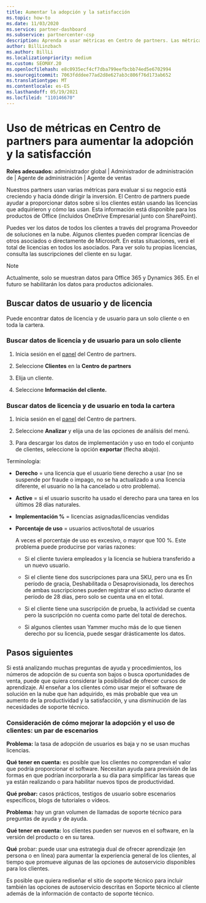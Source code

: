 ```yaml
---
title: Aumentar la adopción y la satisfacción
ms.topic: how-to
ms.date: 11/03/2020
ms.service: partner-dashboard
ms.subservice: partnercenter-csp
description: Aprenda a usar métricas en Centro de partners. Las métricas pueden mostrar si su negocio está creciendo, cómo los clientes usan sus licencias y dónde centrar la inversión.
author: BillLinzbach
ms.author: BillLi
ms.localizationpriority: medium
ms.custom: SEOMAY.20
ms.openlocfilehash: e8c0935ecf4cf7dba799eefbcbb74ed5e6702994
ms.sourcegitcommit: 7063fdddee77ad2d8e627ab3c806f76d173ab652
ms.translationtype: MT
ms.contentlocale: es-ES
ms.lasthandoff: 05/19/2021
ms.locfileid: "110146670"
---
```

# <a name="use-metrics-in-partner-center-to-increase-adoption-and-satisfaction"></a>Uso de métricas en Centro de partners para aumentar la adopción y la satisfacción

**Roles adecuados:** administrador global | Administrador de administración de | Agente de administración | Agente de ventas

Nuestros partners usan varias métricas para evaluar si su negocio está creciendo y hacia dónde dirigir la inversión. El Centro de partners puede ayudar a proporcionar datos sobre si los clientes están usando las licencias que adquirieron y cómo las usan. Esta información está disponible para los productos de Office (incluidos OneDrive Empresarial junto con SharePoint).

Puedes ver los datos de todos los clientes a través del programa Proveedor de soluciones en la nube. Algunos clientes pueden comprar licencias de otros asociados o directamente de Microsoft. En estas situaciones, verá el total de licencias en todos los asociados. Para ver solo tu propias licencias, consulta las suscripciones del cliente en su lugar.

> [!NOTE]  
> Actualmente, solo se muestran datos para Office 365 y Dynamics 365. En el futuro se habilitarán los datos para productos adicionales.

## <a name="find-license-and-user-data"></a>Buscar datos de usuario y de licencia

Puede encontrar datos de licencia y de usuario para un solo cliente o en toda la cartera.

### <a name="find-license-and-user-data-for-a-single-customer"></a>Buscar datos de licencia y de usuario para un solo cliente

1. Inicia sesión en el [panel](https://partner.microsoft.com/dashboard) del Centro de partners.

2. Seleccione **Clientes** en la **Centro de partners**

3. Elija un cliente.

4. Seleccione **Información del cliente.**

### <a name="find-license-and-user-data-across-your-portfolio"></a>Buscar datos de licencia y de usuario en toda la cartera

1. Inicia sesión en el [panel](https://partner.microsoft.com/dashboard) del Centro de partners.

2. Seleccione **Analizar** y elija una de las opciones de análisis del menú.

3. Para descargar los datos de implementación y uso en todo el conjunto de clientes, seleccione la opción **exportar** (flecha abajo).

Terminología:

- **Derecho** = una licencia que el usuario tiene derecho a usar (no se suspende por fraude o impago, no se ha actualizado a una licencia diferente, el usuario no la ha cancelado u otro problema).

- **Active** = si el usuario suscrito ha usado el derecho para una tarea en los últimos 28 días naturales.

- **Implementación %** = licencias asignadas/licencias vendidas

- **Porcentaje de uso** = usuarios activos/total de usuarios

   A veces el porcentaje de uso es excesivo, o mayor que 100 %. Este problema puede producirse por varias razones:

  - Si el cliente tuviera empleados y la licencia se hubiera transferido a un nuevo usuario.

  - Si el cliente tiene dos suscripciones para una SKU, pero una es En período de gracia, Deshabilitada o Desaprovisionada, los derechos de ambas suscripciones pueden registrar el uso activo durante el período de 28 días, pero solo se cuenta una en el total.

  - Si el cliente tiene una suscripción de prueba, la actividad se cuenta pero la suscripción no cuenta como parte del total de derechos.

  - Si algunos clientes usan Yammer mucho más de lo que tienen derecho por su licencia, puede sesgar drásticamente los datos.

## <a name="next-steps"></a>Pasos siguientes

Si está analizando muchas preguntas de ayuda y procedimientos, los números de adopción de su cuenta son bajos o busca oportunidades de venta, puede que quiera considerar la posibilidad de ofrecer cursos de aprendizaje. Al enseñar a los clientes cómo usar mejor el software de solución en la nube que han adquirido, es más probable que vea un aumento de la productividad y la satisfacción, y una disminución de las necesidades de soporte técnico.

### <a name="considering-how-to-improve-customer-adoption-and-usage---a-couple-scenarios"></a>Consideración de cómo mejorar la adopción y el uso de clientes: un par de escenarios

**Problema:** la tasa de adopción de usuarios es baja y no se usan muchas licencias.

**Qué tener en cuenta:** es posible que los clientes no comprendan el valor que podría proporcionar el software. Necesitan ayuda para previsión de las formas en que podrían incorporarla a su día para simplificar las tareas que ya están realizando o para habilitar nuevos tipos de productividad.

**Qué probar:** casos prácticos, testigos de usuario sobre escenarios específicos, blogs de tutoriales o vídeos.

**Problema:** hay un gran volumen de llamadas de soporte técnico para preguntas de ayuda y de ayuda.

**Qué tener en cuenta:** los clientes pueden ser nuevos en el software, en la versión del producto o en su tarea.

**Qué** probar: puede usar una estrategia dual de ofrecer aprendizaje (en persona o en línea) para aumentar la experiencia general de los clientes, al tiempo que promueve algunas de las opciones de autoservicio disponibles para los clientes.

Es posible que quiera rediseñar el sitio de [](customer-self-support.md) soporte técnico para incluir también las opciones de autoservicio descritas en Soporte técnico al cliente además de la información de contacto de soporte técnico.

